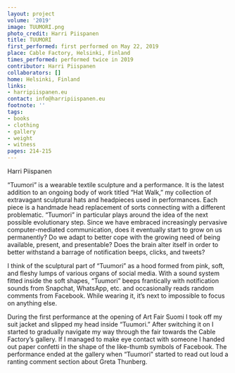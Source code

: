 ```yaml
---
layout: project
volume: '2019'
image: TUUMORI.png
photo_credit: Harri Piispanen
title: TUUMORI
first_performed: first performed on May 22, 2019
place: Cable Factory, Helsinki, Finland
times_performed: performed twice in 2019
contributor: Harri Piispanen
collaborators: []
home: Helsinki, Finland
links:
- harripiispanen.eu
contact: info@harripiispanen.eu
footnote: ''
tags:
- books
- clothing
- gallery
- weight
- witness
pages: 214-215
---
```


Harri Piispanen

“Tuumori” is a wearable textile sculpture and a performance. It is the latest addition to an ongoing body of work titled “Hat Walk,” my collection of extravagant sculptural hats and headpieces used in performances. Each piece is a handmade head replacement of sorts connecting with a different problematic. “Tuumori” in particular plays around the idea of the next possible evolutionary step. Since we have embraced increasingly pervasive computer-mediated communication, does it eventually start to grow on us permanently? Do we adapt to better cope with the growing need of being available, present, and presentable? Does the brain alter itself in order to better withstand a barrage of notification beeps, clicks, and tweets?

I think of the sculptural part of “Tuumori” as a hood formed from pink, soft, and fleshy lumps of various organs of social media. With a sound system fitted inside the soft shapes, “Tuumori” beeps frantically with notification sounds from Snapchat, WhatsApp, etc. and occasionally reads random comments from Facebook. While wearing it, it’s next to impossible to focus on anything else.

During the first performance at the opening of Art Fair Suomi I took off my suit jacket and slipped my head inside “Tuumori.” After switching it on I started to gradually navigate my way through the fair towards the Cable Factory’s gallery. If I managed to make eye contact with someone I handed out paper confetti in the shape of the like-thumb symbols of Facebook. The performance ended at the gallery when “Tuumori” started to read out loud a ranting comment section about Greta Thunberg.
